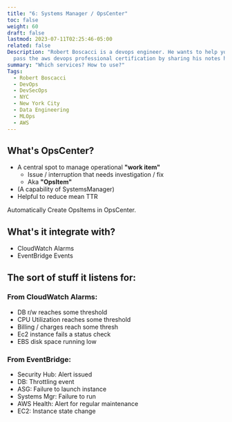 ```yaml
---
title: "6: Systems Manager / OpsCenter"
toc: false
weight: 60
draft: false
lastmod: 2023-07-11T02:25:46-05:00
related: false
Description: "Robert Boscacci is a devops engineer. He wants to help you \
  pass the aws devops professional certification by sharing his notes here."
summary: "Which services? How to use?"
Tags:
  - Robert Boscacci
  - DevOps
  - DevSecOps
  - NYC
  - New York City
  - Data Engineering
  - MLOps
  - AWS
---
```


## What's OpsCenter?
- A central spot to manage operational **"work item"**
  - Issue / interruption that needs investigation / fix
  - Aka **"OpsItem"**
- (A capability of SystemsManager)
- Helpful to reduce mean TTR

Automatically Create OpsItems in OpsCenter.

## What's it integrate with?
- CloudWatch Alarms
- EventBridge Events

## The sort of stuff it listens for:

### From CloudWatch Alarms:
- DB r/w reaches some threshold
- CPU Utilization reaches some threshold
- Billing / charges reach some thresh
- Ec2 instance fails a status check
- EBS disk space running low

### From EventBridge:
- Security Hub: Alert issued
- DB: Throttling event
- ASG: Failure to launch instance
- Systems Mgr: Failure to run
- AWS Health: Alert for regular maintenance
- EC2: Instance state change